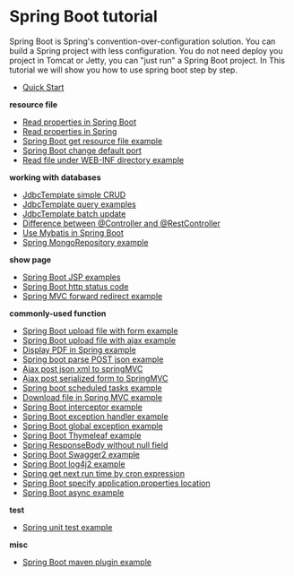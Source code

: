 # Spring Boot tutorial
Spring Boot is Spring's convention-over-configuration solution. You can build a Spring project with less
configuration. You do not need deploy you project in Tomcat or Jetty, you can "just run" a Spring Boot project. 
In This tutorial we will show you how to use spring boot step by step.

* [Quick Start](http://www.henryxi.com/build-a-restful-spring-project-in-1-minute) 

**resource file**

* [Read properties in Spring Boot](http://www.henryxi.com/spring-boot-configurationproperties-example)
* [Read properties in Spring](http://www.henryxi.com/read-values-from-properties-file-in-spring) 
* [Spring Boot get resource file example](http://www.henryxi.com/spring-boot-get-resource-file-example)
* [Spring Boot change default port](http://www.henryxi.com/spring-boot-change-default-port)
* [Read file under WEB-INF directory example](http://www.henryxi.com/read-file-under-web-inf-directory-example)

**working with databases**

* [JdbcTemplate simple CRUD](http://www.henryxi.com/jdbctemplate-examples-in-spring-boot)
* [JdbcTemplate query examples](http://www.henryxi.com/jdbctemplate-query-examples)
* [JdbcTemplate batch update](http://www.henryxi.com/jdbctemplate-batch-update-example)
* [Difference between @Controller and @RestController](http://www.henryxi.com/difference-between-controller-and-restcontroller)
* [Use Mybatis in Spring Boot](http://www.henryxi.com/use-mybatis-in-spring-boot)
* [Spring MongoRepository example](http://www.henryxi.com/spring-mongorepository-example)

**show page**

* [Spring Boot JSP examples](http://www.henryxi.com/spring-boot-jsp-examples)
* [Spring Boot http status code](http://www.henryxi.com/spring-boot-http-status-code)
* [Spring MVC forward redirect example](http://www.henryxi.com/spring-mvc-forward-redirect-example)

**commonly-used function**

* [Spring Boot upload file with form example](http://www.henryxi.com/spring-boot-upload-file-with-form-example)
* [Spring Boot upload file with ajax example](http://www.henryxi.com/spring-boot-upload-file-with-ajax-example)
* [Display PDF in Spring example](http://www.henryxi.com/display-pdf-in-spring-example)
* [Spring boot parse POST json example](http://www.henryxi.com/spring-boot-parse-post-json-example)
* [Ajax post json xml to springMVC](http://www.henryxi.com/ajax-post-json-xml-to-springmvc)
* [Ajax post serialized form to SpringMVC](http://www.henryxi.com/ajax-post-serialized-form-to-springmvc)
* [Spring boot scheduled tasks example](http://www.henryxi.com/spring-boot-scheduled-tasks-example)
* [Download file in Spring MVC example](http://www.henryxi.com/download-file-in-spring-mvc-example)
* [Spring Boot interceptor example](http://www.henryxi.com/spring-boot-interceptor-example)
* [Spring Boot exception handler example](http://www.henryxi.com/spring-boot-exception-handler-example)
* [Spring Boot global exception example](http://www.henryxi.com/spring-boot-global-exception-example)
* [Spring Boot Thymeleaf example](http://www.henryxi.com/spring-boot-thymeleaf-example)
* [Spring ResponseBody without null field](http://www.henryxi.com/spring-responsebody-without-null-field)
* [Spring Boot Swagger2 example](http://www.henryxi.com/spring-boot-swagger2-example)
* [Spring Boot log4j2 example](http://www.henryxi.com/spring-boot-log4j2-example)
* [Spring get next run time by cron expression](http://www.henryxi.com/spring-get-next-run-time-by-cron-expression)
* [Spring Boot specify application.properties location](http://www.henryxi.com/spring-boot-specify-applicationproperties-location)
* [Spring Boot async example](http://www.henryxi.com/spring-boot-async-example)

**test**
* [Spring unit test example](http://www.henryxi.com/spring-unit-test-example)

**misc**
* [Spring Boot maven plugin example](http://www.henryxi.com/spring-boot-maven-plugin-example)